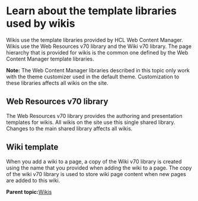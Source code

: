 # Learn about the template libraries used by wikis 

Wikis use the template libraries provided by HCL Web Content Manager. Wikis use the Web Resources v70 library and the Wiki v70 library. The page hierarchy that is provided for wikis is the common one defined by the Web Content Manager template libraries.

**Note:** The Web Content Manager libraries described in this topic only work with the theme customizer used in the default theme. Customization to these libraries affects all wikis on the site.

## Web Resources v70 library

The Web Resources v70 library provides the authoring and presentation templates for wikis. All wikis on the site use this single shared library. Changes to the main shared library affects all wikis.

## Wiki template

When you add a wiki to a page, a copy of the Wiki v70 library is created using the name that you provided when adding the wiki to a page. The copy of the wiki v70 library is used to store wiki page content when new pages are added to this wiki.

**Parent topic:**[Wikis ](../admin-system/wiki_work.md)


